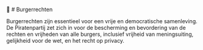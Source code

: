 🗽 # Burgerrechten

Burgerrechten zijn essentieel voor een vrije en democratische samenleving. De Piratenpartij zet zich in voor de bescherming en bevordering van de rechten en vrijheden van alle burgers, inclusief vrijheid van meningsuiting, gelijkheid voor de wet, en het recht op privacy.
